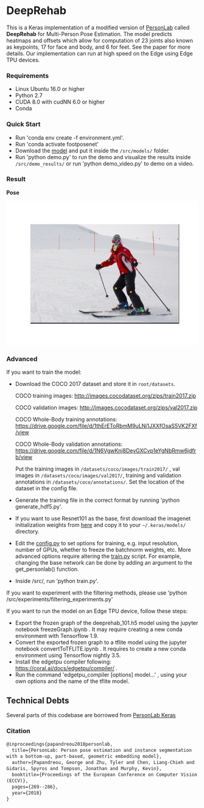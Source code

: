 # DeepRehab

This is a Keras implementation of a modified version of [PersonLab](https://arxiv.org/abs/1803.08225) called **DeepRehab** for Multi-Person Pose Estimation.
The model predicts heatmaps and offsets which allow for computation of 23 joints also known as keypoints, 17 for face and body, and 6 for feet. See the paper for more details. Our implementation can run at high speed on the Edge using Edge TPU devices.


### Requirements

* Linux Ubuntu 16.0 or higher
* Python 2.7
* CUDA 8.0 with cudNN 6.0 or higher
* Conda

### Quick Start

* Run 'conda env create -f environment.yml'.
* Run 'conda activate footposenet'
* Download the [model](https://drive.google.com/file/d/1GydiTWBO9njcIRsc7IzOgUPyi_HQ89k_/view?usp=sharing) and put it inside the `/src/models/` folder.
* Run 'python demo.py' to run the demo and visualize the results inside `/src/demo_results/` or run 'python demo_video.py' to demo on a video.

### Result

**Pose**

![pose](https://github.com/BrunoMelicio/FootPoseNet/blob/main/src/demo_results/keypoints_test.png)


### Advanced

If you want to train the model:

* Download the COCO 2017 dataset and store it in `root/datasets`.

  COCO training images: http://images.cocodataset.org/zips/train2017.zip

  COCO validation images: http://images.cocodataset.org/zips/val2017.zip

  COCO Whole-Body training annotations: https://drive.google.com/file/d/1thErEToRbmM9uLNi1JXXfOsaS5VK2FXf/view
  
  COCO Whole-Body validation annotations: https://drive.google.com/file/d/1N6VgwKnj8DeyGXCvp1eYgNbRmw6jdfrb/view

  Put the training images in `/datasets/coco/images/train2017/` , val images in `/datasets/coco/images/val2017/`, training and validation annotations in `/datasets/coco/annotations/`. Set the location of the dataset in the config file.

* Generate the training file in the correct format by running 'python generate_hdf5.py'.

* If you want to use Resnet101 as the base, first download the imagenet initialization weights from [here](https://drive.google.com/open?id=1ulygah5BTWjhSGGpN20-eYV5NAozdE8Z) and copy it to your `~/.keras/models/` directory.

* Edit the [config.py](config.py) to set options for training, e.g. input resolution, number of GPUs, whether to freeze the batchnorm weights, etc. More advanced options require altering the [train.py](train.py) script. For example, changing the base network can be done by adding an argument to the get_personlab() function.

* Inside /src/, run 'python train.py'.

If you want to experiment with the filtering methods, please use 'python /src/experiments/filtering_experiments.py'

If you want to run the model on an Edge TPU device, follow these steps:
* Export the frozen graph of the deeprehab_101.h5 model using the jupyter notebook freezeGraph.ipynb . It may require creating a new conda environment with Tensorflow 1.9.
* Convert the exported frozen graph to a tflite model using the jupyter notebook convertToTFLITE.ipynb . It requires to create a new conda environment using Tensorflow nightly 3.5.
* Install the edgetpu compiler following: https://coral.ai/docs/edgetpu/compiler/ .
* Run the command 'edgetpu_compiler [options] model...' , using your own options and the name of the tflite model.

## Technical Debts
Several parts of this codebase are borrowed from [PersonLab Keras](https://github.com/octiapp/KerasPersonLab)

### Citation

```
@inproceedings{papandreou2018personlab,
  title={PersonLab: Person pose estimation and instance segmentation with a bottom-up, part-based, geometric embedding model},
  author={Papandreou, George and Zhu, Tyler and Chen, Liang-Chieh and Gidaris, Spyros and Tompson, Jonathan and Murphy, Kevin},
  booktitle={Proceedings of the European Conference on Computer Vision (ECCV)},
  pages={269--286},
  year={2018}
}
```
